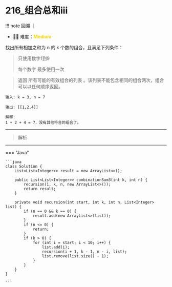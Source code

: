 # 216_组合总和iii

<!-- 所有文件名必须是该题目的英文名 -->

!!! note
    <!-- 这里记载考察的数据结构、算法等 -->
    回溯 ｜ 

- 🔑🔑 难度：<span style = "color:gold; font-weight:bold">Medium</span>
<!-- <span style = "color:gold; font-weight:bold">Medium</span> 中等 -->
<!-- <span style = "color:crisma; font-weight:bold">High</span> 困难 -->
<!-- <span style = "color:Green; font-weight:bold">Easy</span> 简单 -->

<!-- 题目简介 -->
找出所有相加之和为 n 的 k 个数的组合，且满足下列条件：

> 只使用数字1到9
> 
> 每个数字 最多使用一次 

> 返回 所有可能的有效组合的列表 。该列表不能包含相同的组合两次，组合可以以任何顺序返回。

```
输入: k = 3, n = 7

输出: [[1,2,4]]

解释:
1 + 2 + 4 = 7，没有其他符合的组合了。
```

------

> 解析

-------------

=== "Java"

    ```java
    class Solution {
        List<List<Integer>> result = new ArrayList<>();

        public List<List<Integer>> combinationSum3(int k, int n) {
            recursion(1, k, n, new ArrayList<>());
            return result;
        }

        private void recursion(int start, int k, int n, List<Integer> list) {
            if (n == 0 && k == 0) {
                result.add(new ArrayList<>(list));
            }
            if (n <= 0) {
                return;
            }
            if (k > 0) {
                for (int i = start; i < 10; i++) {
                    list.add(i);
                    recursion(i + 1, k - 1, n - i, list);
                    list.remove(list.size() - 1);
                }
            }
        }
    }

    ```
